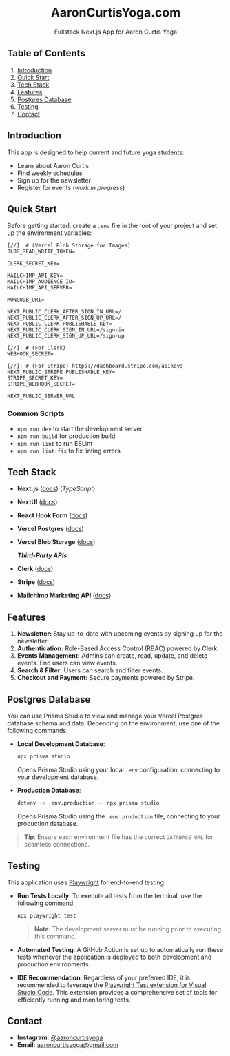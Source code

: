 <h1 style="text-align: center;">AaronCurtisYoga.com</h1>
<p style="text-align: center;">Fullstack Next.js App for Aaron Curtis Yoga</p>

## <a name="table">Table of Contents</a>

1. [Introduction](#introduction)
2. [Quick Start](#quick-start)
3. [Tech Stack](#tech-stack)
4. [Features](#features)
5. [Postgres Database](#postgres)
6. [Testing](#testing)
7. [Contact](#contact)


## <a name="introduction">Introduction</a>

This app is designed to help current and future yoga students:
- Learn about Aaron Curtis
- Find weekly schedules
- Sign up for the newsletter
- Register for events (_work in progress_)


## <a name="quick-start">Quick Start</a>

Before getting started, create a `.env` file in the root of your project and set up the environment variables:

```env
[//]: # (Vercel Blob Storage for Images)
BLOB_READ_WRITE_TOKEN=

CLERK_SECRET_KEY=

MAILCHIMP_API_KEY=
MAILCHIMP_AUDIENCE_ID=
MAILCHIMP_API_SERVER=

MONGODB_URI=

NEXT_PUBLIC_CLERK_AFTER_SIGN_IN_URL=/
NEXT_PUBLIC_CLERK_AFTER_SIGN_UP_URL=/
NEXT_PUBLIC_CLERK_PUBLISHABLE_KEY=
NEXT_PUBLIC_CLERK_SIGN_IN_URL=/sign-in
NEXT_PUBLIC_CLERK_SIGN_UP_URL=/sign-up

[//]: # (For Clerk)
WEBHOOK_SECRET=

[//]: # (For Stripe) https://dashboard.stripe.com/apikeys
NEXT_PUBLIC_STRIPE_PUBLISHABLE_KEY=
STRIPE_SECRET_KEY=
STRIPE_WEBHOOK_SECRET=

NEXT_PUBLIC_SERVER_URL
```

### Common Scripts
- `npm run dev` to start the development server
- `npm run build` for production build
- `npm run lint` to run ESLint
- `npm run lint:fix` to fix linting errors


## <a name="tech-stack">Tech Stack</a>

- **Next.js** ([docs](https://nextjs.org/)) (_TypeScript_)
- **NextUI** ([docs](https://nextui.org/))
- **React Hook Form** ([docs](https://react-hook-form.com/))
- **Vercel Postgres** ([docs](https://vercel.com/docs/databases/postgres))
- **Vercel Blob Storage** ([docs](https://vercel.com/docs/storage))

  **_Third-Party APIs_**
- **Clerk** ([docs](https://docs.clerk.dev/))
- **Stripe** ([docs](https://stripe.com/docs))
- **Mailchimp Marketing API** ([docs](https://mailchimp.com/developer/marketing/))


## <a name="features">Features</a>

1. **Newsletter:** Stay up-to-date with upcoming events by signing up for the newsletter.
2. **Authentication:** Role-Based Access Control (RBAC) powered by Clerk.
3. **Events Management:** Admins can create, read, update, and delete events. End users can view events.
4. **Search & Filter:** Users can search and filter events.
5. **Checkout and Payment:** Secure payments powered by Stripe.


## <a name="postgres">Postgres Database</a>

You can use Prisma Studio to view and manage your Vercel Postgres database schema and data. Depending on the environment, use one of the following commands:

- **Local Development Database**:
   ```bash
   npx prisma studio
   ```
  Opens Prisma Studio using your local `.env` configuration, connecting to your development database.

- **Production Database**:
   ```bash
   dotenv -e .env.production -- npx prisma studio
   ```
  Opens Prisma Studio using the `.env.production` file, connecting to your production database.

> **Tip**: Ensure each environment file has the correct `DATABASE_URL` for seamless connections.


## <a name="testing">Testing</a>

This application uses [Playwright](https://playwright.dev/) for end-to-end testing.

- **Run Tests Locally**:
  To execute all tests from the terminal, use the following command:
  ```bash
  npx playwright test
  ```
  > **Note**: The development server must be running prior to executing this command.

- **Automated Testing**:
  A GitHub Action is set up to automatically run these tests whenever the application is deployed to both development and production environments.

- **IDE Recommendation**:
  Regardless of your preferred IDE, it is recommended to leverage the [Playwright Test extension for Visual Studio Code](https://marketplace.visualstudio.com/items?itemName=ms-playwright.playwright). This extension provides a comprehensive set of tools for efficiently running and monitoring tests.


## <a name="contact">Contact</a>
- **Instagram:** [@aaroncurtisyoga](https://www.instagram.com/aaroncurtisyoga/)
- **Email:** aaroncurtisyoga@gmail.com
